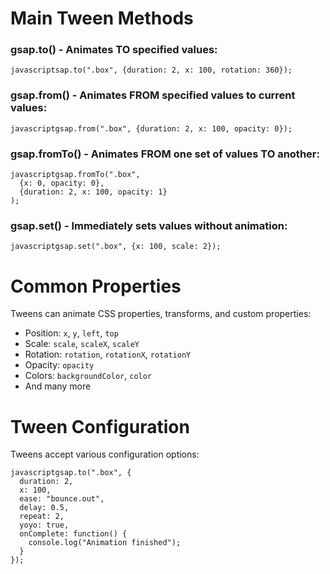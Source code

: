 # Main Tween Methods
### gsap.to() - Animates TO specified values:
```
javascriptsap.to(".box", {duration: 2, x: 100, rotation: 360});
```
### gsap.from() - Animates FROM specified values to current values:

    javascriptgsap.from(".box", {duration: 2, x: 100, opacity: 0});

### gsap.fromTo() - Animates FROM one set of values TO another:
    javascriptgsap.fromTo(".box", 
      {x: 0, opacity: 0}, 
      {duration: 2, x: 100, opacity: 1}
    );

### gsap.set() - Immediately sets values without animation:
    javascriptgsap.set(".box", {x: 100, scale: 2});

# Common Properties
Tweens can animate CSS properties, transforms, and custom properties:
- Position: `x`, `y`, `left`, `top`
- Scale: `scale`, `scaleX`, `scaleY`
- Rotation: `rotation`, `rotationX`, `rotationY`
- Opacity: `opacity`
- Colors: `backgroundColor`, `color`
- And many more

# Tween Configuration
Tweens accept various configuration options:

    javascriptgsap.to(".box", {
      duration: 2,
      x: 100,
      ease: "bounce.out",
      delay: 0.5,
      repeat: 2,
      yoyo: true,
      onComplete: function() {
        console.log("Animation finished");
      }
    });